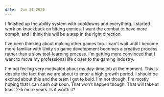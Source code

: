 ```yaml
---
date:  Jun 21 2020
---
```

I finished up the ability system with cooldowns and everything. I started work on knockback on hitting enmies. I want the combat to have more oomph, and I think this will be a step in the right direction. 

I've been thinking about making other games too. I can't wait until I become more familiar with Unity so game development becomes a creative process rather than a slow tool-learning process. I'm getting more convinced that I want to move my professional life closer to the gaming industry.

I'm not feeling very motivated about my day-time job at the moment. This is despite the fact that we are about to enter a high growth period. I should be excited about this and the team I get to buid. I'm not though. I'm mostly hoping that I can cash out soon. That won't happen though. That will take at least 2-5 more years. Is it worth it?
